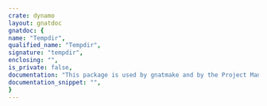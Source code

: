 ```yaml
---
crate: dynamo
layout: gnatdoc
gnatdoc: {
name: "Tempdir",
qualified_name: "Tempdir",
signature: "tempdir",
enclosing: "",
is_private: false,
documentation: "This package is used by gnatmake and by the Project Manager to create\ntemporary files.  If environment variable TMPDIR is defined and\ndesignates an absolute path, temporary files are create in this directory.\nOtherwise, temporary files are created in the current working directory.",
documentation_snippet: "",
}
---
```

